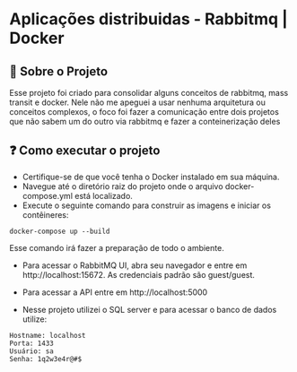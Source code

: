 # Aplicações distribuidas - Rabbitmq | Docker

## 📘 Sobre o Projeto

Esse projeto foi criado para consolidar alguns conceitos de rabbitmq, mass transit e docker. Nele não me apeguei a usar nenhuma arquitetura ou conceitos complexos, o foco foi fazer a comunicação entre dois projetos que não sabem um do outro via rabbitmq e fazer a conteinerização deles 

## ❓ Como executar o projeto

- Certifique-se de que você tenha o Docker instalado em sua máquina.
- Navegue até o diretório raiz do projeto onde o arquivo docker-compose.yml está localizado.
- Execute o seguinte comando para construir as imagens e iniciar os contêineres:

```
docker-compose up --build
```

Esse comando irá fazer a preparação de todo o ambiente.

- Para acessar o RabbitMQ UI, abra seu navegador e entre em  http://localhost:15672. As credenciais padrão são guest/guest.
- Para acessar a API entre em http://localhost:5000

  
- Nesse projeto utilizei o SQL server e para acessar o banco de dados utilize:
```
Hostname: localhost
Porta: 1433
Usuário: sa
Senha: 1q2w3e4r@#$
```
 

